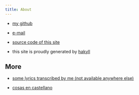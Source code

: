 ```yaml
---
title: About
---
```


* [my github](https://github.com/gciruelos/)

* [e-mail](https://www.google.com/recaptcha/mailhide/d?k=01VSC76H1Q2FOxX3SjmjA4YQ==&c=TBRNdN5psejX_VxaV_iQveYnqDEWKK2i1bX4cqejVPI=)

* [source code of this site](https://github.com/gciruelos/gciruelos.com)

* this site is proudly generated by [hakyll](http://jaspervdj.be/hakyll)

More
----

* [some lyrics transcribed by me (not available anywhere else)](https://lyrics.gciruelos.com)

* [cosas en castellano](/argentina/index.html)


